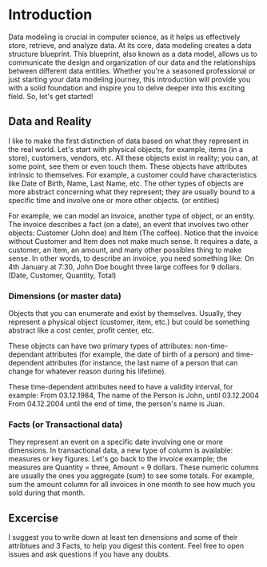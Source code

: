 # Introduction
Data modeling is crucial in computer science, as it helps us effectively store, retrieve, and analyze data. At its core, data modeling creates a data structure blueprint. This blueprint, also known as a data model, allows us to communicate the design and organization of our data and the relationships between different data entities. 
Whether you're a seasoned professional or just starting your data modeling journey, this introduction will provide you with a solid foundation and inspire you to delve deeper into this exciting field. So, let's get started!

## Data and Reality
I like to make the first distinction of data based on what they represent in the real world. Let's start with physical objects, for example, items (in a store), customers, vendors, etc. All these objects exist in reality; you can, at some point, see them or even touch them. These objects have attributes intrinsic to themselves. For example, a customer could have characteristics like Date of Birth, Name, Last Name, etc.
The other types of objects are more abstract concerning what they represent; they are usually bound to a specific time and involve one or more other objects. (or entities)

For example, we can model an invoice, another type of object, or an entity. The invoice describes a fact (on a date), an event that involves two other objects: Customer (John doe) and Item (The coffee). Notice that the invoice without Customer and Item does not make much sense. It requires a date, a customer, an item, an amount, and many other possibles thing to make sense. In other words, to describe an invoice, you need something like: On 4th January at 7:30, John Doe bought three large coffees for 9 dollars. (Date, Customer, Quantity, Total)

### Dimensions (or master data)
Objects that you can enumerate and exist by themselves. Usually, they represent a physical object (customer, item, etc.) but could be something abstract like a cost center, profit center, etc. 

These objects can have two primary types of attributes: non-time-dependant attributes (for example, the date of birth of a person) and time-dependent attributes (for instance, the last name of a person that can change for whatever reason during his lifetime).

These time-dependent attributes need to have a validity interval, for example:
From 03.12.1984, The name of the Person is John, until 03.12.2004 From 04.12.2004 until the end of time, the person's name is Juan.

### Facts (or Transactional data)
They represent an event on a specific date involving one or more dimensions. In transactional data, a new type of column is available: measures or key figures. 
Let's go back to the invoice example; the measures are Quantity = three, Amount = 9 dollars. These numeric columns are usually the ones you aggregate (sum) to see some totals. For example, sum the amount column for all invoices in one month to see how much you sold during that month.

## Excercise
I suggest you to write down at least ten dimensions and some of their attribtues and 3 Facts, to help you digest this content. Feel free to open issues and ask questions if you have any doubts. 

